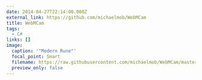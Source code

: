 ```yaml
---
date: 2014-04-27T22:14:00.000Z
external_link: https://github.com/michaelmob/WebMCam
title: WebMCam
tags:
  - C#
links: []
image:
  caption: '"Modern Rune"'
  focal_point: Smart
  filename: https://raw.githubusercontent.com/michaelmob/WebMCam/master/Resources/ModernRune.ico
  preview_only: false
---
```

